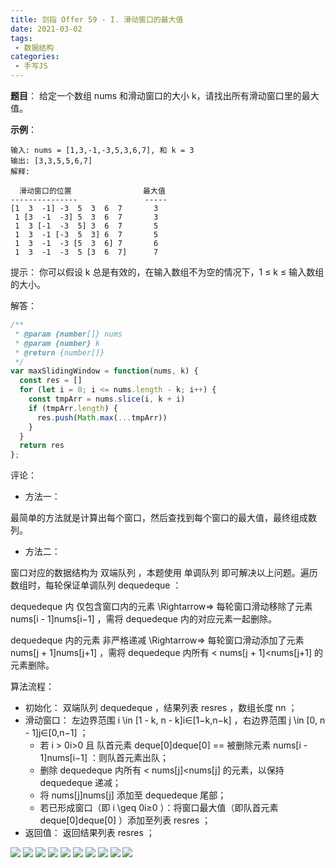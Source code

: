 ```yaml
---
title: 剑指 Offer 59 - I. 滑动窗口的最大值
date: 2021-03-02
tags:
 - 数据结构
categories:
 - 手写JS
---
```

**题目**：
给定一个数组 nums 和滑动窗口的大小 k，请找出所有滑动窗口里的最大值。

**示例**：
```
输入: nums = [1,3,-1,-3,5,3,6,7], 和 k = 3
输出: [3,3,5,5,6,7] 
解释: 

  滑动窗口的位置                最大值
---------------               -----
[1  3  -1] -3  5  3  6  7       3
 1 [3  -1  -3] 5  3  6  7       3
 1  3 [-1  -3  5] 3  6  7       5
 1  3  -1 [-3  5  3] 6  7       5
 1  3  -1  -3 [5  3  6] 7       6
 1  3  -1  -3  5 [3  6  7]      7

```

提示：
你可以假设 k 总是有效的，在输入数组不为空的情况下，1 ≤ k ≤ 输入数组的大小。

解答：
```js
/**
 * @param {number[]} nums
 * @param {number} k
 * @return {number[]}
 */
var maxSlidingWindow = function(nums, k) {
  const res = []
  for (let i = 0; i <= nums.length - k; i++) {
    const tmpArr = nums.slice(i, k + i)
    if (tmpArr.length) {
      res.push(Math.max(...tmpArr))
    }
  }
  return res
};
```

评论：

- 方法一：

最简单的方法就是计算出每个窗口，然后查找到每个窗口的最大值，最终组成数列。

- 方法二：

窗口对应的数据结构为 双端队列 ，本题使用 单调队列 即可解决以上问题。遍历数组时，每轮保证单调队列 dequedeque ：

dequedeque 内 仅包含窗口内的元素 \Rightarrow⇒ 每轮窗口滑动移除了元素 nums[i - 1]nums[i−1] ，需将 dequedeque 内的对应元素一起删除。

dequedeque 内的元素 非严格递减 \Rightarrow⇒ 每轮窗口滑动添加了元素 nums[j + 1]nums[j+1] ，需将 dequedeque 内所有 < nums[j + 1]<nums[j+1] 的元素删除。

算法流程：
- 初始化： 双端队列 dequedeque ，结果列表 resres ，数组长度 nn ；
- 滑动窗口： 左边界范围 i \in [1 - k, n - k]i∈[1−k,n−k] ，右边界范围 j \in [0, n - 1]j∈[0,n−1] ；
  - 若 i > 0i>0 且 队首元素 deque[0]deque[0] == 被删除元素 nums[i - 1]nums[i−1] ：则队首元素出队；
  - 删除 dequedeque 内所有 < nums[j]<nums[j] 的元素，以保持 dequedeque 递减；
  - 将 nums[j]nums[j] 添加至 dequedeque 尾部；
  - 若已形成窗口（即 i \geq 0i≥0 ）：将窗口最大值（即队首元素 deque[0]deque[0] ）添加至列表 resres ；
- 返回值： 返回结果列表 resres ；


<div>
<img src="https://pic.leetcode-cn.com/1600878237-EsFWhx-Picture2.png" >
<img src="https://pic.leetcode-cn.com/1600878237-EYkUHE-Picture3.png" >
<img src="https://pic.leetcode-cn.com/1600878237-YoQeRX-Picture4.png" >
<img src="https://pic.leetcode-cn.com/1600878237-cFWnrv-Picture5.png" >
<img src="https://pic.leetcode-cn.com/1600878237-jrguEx-Picture6.png" >
<img src="https://pic.leetcode-cn.com/1600878237-NCrTNi-Picture7.png" >
<img src="https://pic.leetcode-cn.com/1600878237-KPnHbt-Picture8.png" >
<img src="https://pic.leetcode-cn.com/1600878237-ndEtNd-Picture9.png" >
<img src="https://pic.leetcode-cn.com/1600878237-WnULJt-Picture10.png" >
<img src="https://pic.leetcode-cn.com/1600878237-omRkXY-Picture11.png" >
</div>

